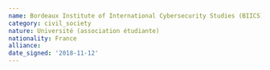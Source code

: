 ```yaml
---
name: Bordeaux Institute of International Cybersecurity Studies (BIICS)  
category: civil_society
nature: Université (association étudiante)
nationality: France
alliance: 
date_signed: '2018-11-12'
---
```

    